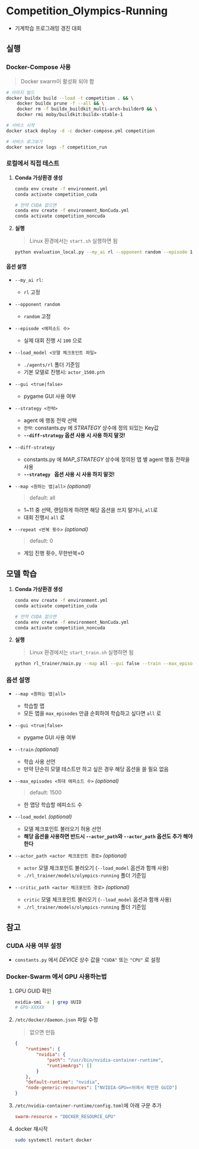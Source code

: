 # Competition_Olympics-Running

-   기계학습 프로그래밍 경진 대회

## 실행

### Docker-Compose 사용

> Docker swarm이 활성화 되야 함

```bash
# 이미지 빌드
docker buildx build --load -t competition . && \
    docker buildx prune -f --all && \
    docker rm -f buildx_buildkit_multi-arch-builder0 && \
    docker rmi moby/buildkit:buildx-stable-1

# 서비스 시작
docker stack deploy -d -c docker-compose.yml competition

# 서비스 로그보기
docker service logs -f competition_run
```

### 로컬에서 직접 테스트

1. **Conda 가상환경 생성**

    ```bash
    conda env create -f environment.yml
    conda activate competition_cuda

    # 만약 CUDA 없으면
    conda env create -f environment_NonCuda.yml
    conda activate competition_noncuda
    ```

2. **실행**

    > Linux 환경에서는 `start.sh` 실행하면 됨

    ```bash
    python evaluation_local.py --my_ai rl --opponent random --episode 100 --map all --gui false --repeat 0 --diff-strategy --load_model actor_1500.pth [...추가 옵션]
    ```

#### 옵션 설명

-   `--my_ai rl`:

    -   `rl` 고정

-   `--opponent random`

    -   `random` 고정

-   `--episode <에피소드 수>`

    -   실제 대회 진행 시 `100` 으로

-   `--load_model <모델 체크포인트 파일>`

    -   `./agents/rl` 폴더 기준임
    -   기본 모델로 진행시: `actor_1500.pth`

-   `--gui <true|false>`

    -   pygame GUI 사용 여부

-   `--strategy <전략>`

    -   agent 에 행동 전략 선택
    -   `전략`: constants.py 에 _STRATEGY_ 상수에 정의 되있는 Key값
    -   **`--diff-strategy` 옵션 사용 시 사용 하지 말것!**

-   `--diff-strategy`

    -   constants.py 에 _MAP_STRATEGY_ 상수에 정의된 맵 별 agent 행동 전략을 사용
    -   **`--strategy ` 옵션 사용 시 사용 하지 말것!**

-   `--map <원하는 맵|all>` _(optional)_

    > default: all

    -   1~11 중 선택, 랜덤하게 하려면 해당 옵션을 쓰지 말거나, `all`로
    -   대회 진행시 `all` 로

-   `--repeat <반복 횟수>` _(optional)_

    > default: 0

    -   게임 진행 횟수, 무한반복=0

## 모델 학습

1. **Conda 가상환경 생성**

    ```bash
    conda env create -f environment.yml
    conda activate competition_cuda

    # 만약 CUDA 없으면
    conda env create -f environment_NonCuda.yml
    conda activate competition_noncuda
    ```

2. **실행**

    > Linux 환경에서는 `start_train.sh` 실행하면 됨

    ```bash
    python rl_trainer/main.py --map all --gui false --train --max_episodes 1500
    ```

### 옵션 설명

-   `--map <원하는 맵|all>`

    -   학습할 맵
    -   모든 맵을 `max_episodes` 만큼 순회하여 학습하고 싶다면 `all` 로

-   `--gui <true|false>`

    -   pygame GUI 사용 여부

-   `--train` _(optional)_

    -   학습 사용 선언
    -   만약 단순히 모델 테스트만 하고 싶은 경우 해당 옵션을 쓸 필요 없음

-   `--max_episodes <최대 에피소드 수>` _(optional)_

    > default: 1500

    -   한 맵당 학습할 에피소드 수

-   `--load_model` _(optional)_

    -   모델 체크포인트 불러오기 허용 선언
    -   **해당 옵션을 사용하면 반드시 `--actor_path`와 `--actor_path` 옵션도 추가 해야한다**

-   `--actor_path <actor 체크포인트 경로>` _(optional)_

    -   `actor` 모델 체크포인트 불러오기 (`--load_model` 옵션과 함깨 사용)
    -   `./rl_trainer/models/olympics-running` 폴더 기준임

-   `--critic_path <actor 체크포인트 경로>` _(optional)_

    -   `critic` 모델 체크포인트 불러오기 (`--load_model` 옵션과 함깨 사용)
    -   `./rl_trainer/models/olympics-running` 폴더 기준임

## 참고

### CUDA 사용 여부 설정

-   `constants.py` 에서 _DEVICE_ 상수 값을 `"CUDA"` 또는 `"CPU"` 로 설정

### Docker-Swarm 에서 GPU 사용하는법

1. GPU GUID 확인

    ```bash
    nvidia-smi -a | grep UUID
    # GPU-XXXXX
    ```

2. `/etc/docker/daemon.json` 파일 수정

    > 없으면 만듬

    ```json
    {
        "runtimes": {
            "nvidia": {
                "path": "/usr/bin/nvidia-container-runtime",
                "runtimeArgs": []
            }
        },
        "default-runtime": "nvidia",
        "node-generic-resources": ["NVIDIA-GPU=<위에서 확인한 GUID"]
    }
    ```

3. `/etc/nvidia-container-runtime/config.toml`에 아래 구문 추가

    ```toml
    swarm-resource = "DOCKER_RESOURCE_GPU"
    ```

4. docker 재시작

    ```bash
    sudo systemctl restart docker
    ```

